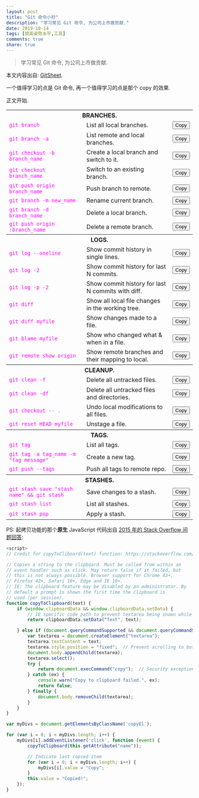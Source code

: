 ```yaml
---
layout: post
title: "Git 命令小抄"
description: "学习常见 Git 命令, 为公司上市做贡献."
date: 2019-10-14
tags: [提高姿势水平,工具]
comments: true
share: true
---
```


> 学习常见 Git 命令, 为公司上市做贡献.

本文内容出自: [GitSheet](https://gitsheet.wtf).

一个值得学习的点是 Git 命令, 再一个值得学习的点是那个 copy 的效果.

正文开始.

<table>
  <tr>
    <th colspan="3"><strong>BRANCHES.</strong></th>
  </tr>
  <tr>
    <td><code style="color:#FF00FF">git branch</code></td>
    <td>List all local branches.</td>
    <td><input name="git branch" class="copyEl" type="button" value="Copy" readonly/></td>
  </tr>
  <tr>
    <td><code style="color:#FF00FF">git branch -a</code></td>
    <td>List remote and local branches.</td>
    <td><input name="git branch -a" class="copyEl" type="button" value="Copy" readonly/></td>
  </tr>
  <tr>
    <td><code style="color:#FF00FF">git checkout -b branch_name</code></td>
    <td>Create a local branch and switch to it.</td>
    <td><input name="git checkout -b branch_name" class="copyEl" type="button" value="Copy" readonly/></td>
  </tr>
  <tr>
    <td><code style="color:#FF00FF">git checkout branch_name</code></td>
    <td>Switch to an existing branch.</td>
    <td><input name="git checkout branch_name" class="copyEl" type="button" value="Copy" readonly/></td>
  </tr>
  <tr>
    <td><code style="color:#FF00FF">git push origin branch_name</code></td>
    <td>Push branch to remote.</td>
    <td><input name="git push origin branch_name" class="copyEl" type="button" value="Copy" readonly/></td>
  </tr>
  <tr>
    <td><code style="color:#FF00FF">git branch -m new_name</code></td>
    <td>Rename current branch.</td>
    <td><input name="git branch -m new_name" class="copyEl" type="button" value="Copy" readonly/></td>
  </tr>
  <tr>
    <td><code style="color:#FF00FF">git branch -d branch_name</code></td>
    <td>Delete a local branch.</td>
    <td><input name="git branch -d branch_name" class="copyEl" type="button" value="Copy" readonly/></td>
  </tr>
  <tr>
    <td><code style="color:#FF00FF">git push origin :branch_name</code></td>
    <td>Delete a remote branch.</td>
    <td><input name="git push origin :branch_name" class="copyEl" type="button" value="Copy" readonly/></td>
  </tr>
  <tr>
    <th colspan="3"><strong>LOGS.</strong></th>
  </tr>
  <tr>
    <td><code style="color:#FF00FF">git log --oneline</code></td>
    <td>Show commit history in single lines.</td>
    <td><input name="git log --oneline" class="copyEl" type="button" value="Copy" readonly/></td>
  </tr>
  <tr>
    <td><code style="color:#FF00FF">git log -2</code></td>
    <td>Show commit history for last N commits.</td>
    <td><input name="git log -2" class="copyEl" type="button" value="Copy" readonly/></td>
  </tr>
  <tr>
    <td><code style="color:#FF00FF">git log -p -2</code></td>
    <td>Show commit history for last N commits with diff.</td>
    <td><input name="git log -p -2" class="copyEl" type="button" value="Copy" readonly/></td>
  </tr>
  <tr>
    <td><code style="color:#FF00FF">git diff</code></td>
    <td>Show all local file changes in the working tree.</td>
    <td><input name="git diff" class="copyEl" type="button" value="Copy" readonly/></td>
  </tr>
  <tr>
    <td><code style="color:#FF00FF">git diff myfile</code></td>
    <td>Show changes made to a file.</td>
    <td><input name="git diff myfile" class="copyEl" type="button" value="Copy" readonly/></td>
  </tr>
  <tr>
    <td><code style="color:#FF00FF">git blame myfile</code></td>
    <td>Show who changed what & when in a file.</td>
    <td><input name="git blame myfile" class="copyEl" type="button" value="Copy" readonly/></td>
  </tr>
  <tr>
    <td><code style="color:#FF00FF">git remote show origin</code></td>
    <td>Show remote branches and their mapping to local.</td>
    <td><input name="git remote show origin" class="copyEl" type="button" value="Copy" readonly/></td>
  </tr>
  <tr>
    <th colspan="3"><strong>CLEANUP.</strong></th>
  </tr>
  <tr>
    <td><code style="color:#FF00FF">git clean -f</code></td>
    <td>Delete all untracked files.</td>
    <td><input name="git clean -f" class="copyEl" type="button" value="Copy" readonly/></td>
  </tr>
  <tr>
    <td><code style="color:#FF00FF">git clean -df</code></td>
    <td>Delete all untracked files and directories.</td>
    <td><input name="git clean -df" class="copyEl" type="button" value="Copy" readonly/></td>
  </tr>
  <tr>
    <td><code style="color:#FF00FF">git checkout -- .</code></td>
    <td>Undo local modifications to all files.</td>
    <td><input name="git checkout -- ." class="copyEl" type="button" value="Copy" readonly/></td>
  </tr>
  <tr>
    <td><code style="color:#FF00FF">git reset HEAD myfile</code></td>
    <td>Unstage a file.</td>
    <td><input name="git reset HEAD myfile" class="copyEl" type="button" value="Copy" readonly/></td>
  </tr>
  <tr>
    <th colspan="3"><strong>TAGS.</strong></th>
  </tr>
  <tr>
    <td><code style="color:#FF00FF">git tag</code></td>
    <td>List all tags.</td>
    <td><input name="git tag" class="copyEl" type="button" value="Copy" readonly/></td>
  </tr>
  <tr>
    <td><code style="color:#FF00FF">git tag -a tag_name -m "tag message"</code></td>
    <td>Create a new tag.</td>
    <td><input name="git tag -a tag_name -m 'tag message'" class="copyEl" type="button" value="Copy" readonly/></td>
  </tr>
  <tr>
    <td><code style="color:#FF00FF">git push --tags</code></td>
    <td>Push all tags to remote repo.</td>
    <td><input name="git push --tags" class="copyEl" type="button" value="Copy" readonly/></td>
  </tr>
  <tr>
    <th colspan="3"><strong>STASHES.</strong></th>
  </tr>
  <tr>
    <td><code style="color:#FF00FF">git stash save "stash name" && git stash</code></td>
    <td>Save changes to a stash.</td>
    <td><input name="git stash save 'stash_name' && git stash" class="copyEl" type="button" value="Copy" readonly/></td>
  </tr>
  <tr>
    <td><code style="color:#FF00FF">git stash list</code></td>
    <td>List all stashes.</td>
    <td><input name="git stash list" class="copyEl" type="button" value="Copy" readonly/></td>
  </tr>
  <tr>
    <td><code style="color:#FF00FF">git stash pop</code></td>
    <td>Apply a stash.</td>
    <td><input name="git stash pop" class="copyEl" type="button" value="Copy" readonly/></td>
  </tr>
</table>

PS: 起拷贝功能的那个**原生** JavaScript 代码出自 [2015 年的 Stack Overflow 问题回答](https://stackoverflow.com/a/33928558):

```javascript
<script>
// Credit for copyToCliboard(text) function: https://stackoverflow.com/a/33928558

// Copies a string to the clipboard. Must be called from within an
// event handler such as click. May return false if it failed, but
// this is not always possible. Browser support for Chrome 43+,
// Firefox 42+, Safari 10+, Edge and IE 10+.
// IE: The clipboard feature may be disabled by an administrator. By
// default a prompt is shown the first time the clipboard is
// used (per session).
function copyToClipboard(text) {
    if (window.clipboardData && window.clipboardData.setData) {
        // IE specific code path to prevent textarea being shown while dialog is visible.
        return clipboardData.setData("Text", text);

    } else if (document.queryCommandSupported && document.queryCommandSupported("copy")) {
        var textarea = document.createElement("textarea");
        textarea.textContent = text;
        textarea.style.position = "fixed";  // Prevent scrolling to bottom of page in MS Edge.
        document.body.appendChild(textarea);
        textarea.select();
        try {
            return document.execCommand("copy");  // Security exception may be thrown by some browsers.
        } catch (ex) {
            console.warn("Copy to clipboard failed.", ex);
            return false;
        } finally {
            document.body.removeChild(textarea);
        }
    }
}

var myDivs = document.getElementsByClassName('copyEl');

for (var i = 0; i < myDivs.length; i++) {
    myDivs[i].addEventListener('click', function (event) {
        copyToClipboard(this.getAttribute("name"));

        // Indicate last copied item
        for (var i = 0; i < myDivs.length; i++) {
            myDivs[i].value = "Copy";
        }
        this.value = "Copied!";
    });
}
```

<!-- copy.js: https://gitsheet.wtf/js/copy.js -->
<script>
// Credit for copyToCliboard(text) function: https://stackoverflow.com/a/33928558

// Copies a string to the clipboard. Must be called from within an
// event handler such as click. May return false if it failed, but
// this is not always possible. Browser support for Chrome 43+,
// Firefox 42+, Safari 10+, Edge and IE 10+.
// IE: The clipboard feature may be disabled by an administrator. By
// default a prompt is shown the first time the clipboard is
// used (per session).
function copyToClipboard(text) {
    if (window.clipboardData && window.clipboardData.setData) {
        // IE specific code path to prevent textarea being shown while dialog is visible.
        return clipboardData.setData("Text", text);

    } else if (document.queryCommandSupported && document.queryCommandSupported("copy")) {
        var textarea = document.createElement("textarea");
        textarea.textContent = text;
        textarea.style.position = "fixed";  // Prevent scrolling to bottom of page in MS Edge.
        document.body.appendChild(textarea);
        textarea.select();
        try {
            return document.execCommand("copy");  // Security exception may be thrown by some browsers.
        } catch (ex) {
            console.warn("Copy to clipboard failed.", ex);
            return false;
        } finally {
            document.body.removeChild(textarea);
        }
    }
}

var myDivs = document.getElementsByClassName('copyEl');

for (var i = 0; i < myDivs.length; i++) {
    myDivs[i].addEventListener('click', function (event) {
        copyToClipboard(this.getAttribute("name"));

        // Indicate last copied item
        for (var i = 0; i < myDivs.length; i++) {
            myDivs[i].value = "Copy";
        }
        this.value = "Copied!";
    });
}
</script>
